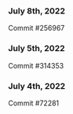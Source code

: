 ### July 8th, 2022

Commit #256967

### July 5th, 2022

Commit #314353


### July 4th, 2022

Commit #72281
